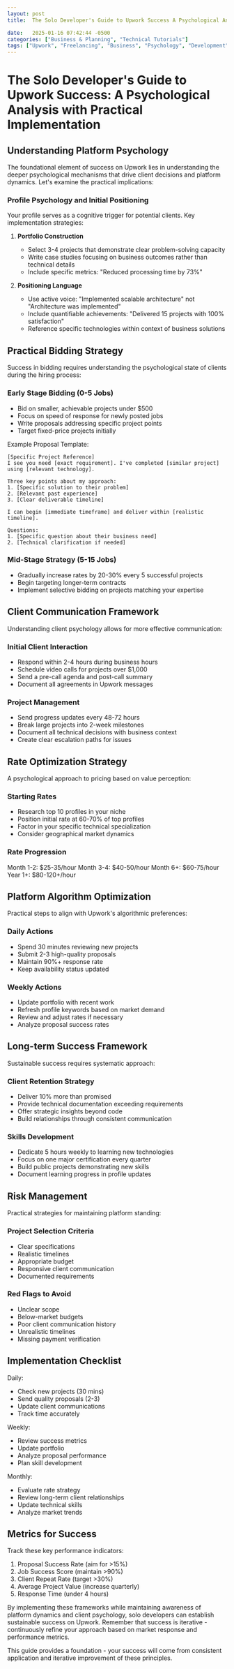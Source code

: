 ```yaml
---
layout: post
title:  The Solo Developer's Guide to Upwork Success A Psychological Analysis with Practical Implementation

date:   2025-01-16 07:42:44 -0500
categories: ["Business & Planning", "Technical Tutorials"]
tags: ["Upwork", "Freelancing", "Business", "Psychology", "Development"]
---
```

# The Solo Developer's Guide to Upwork Success: A Psychological Analysis with Practical Implementation

## Understanding Platform Psychology

The foundational element of success on Upwork lies in understanding the deeper psychological mechanisms that drive client decisions and platform dynamics. Let's examine the practical implications:

### Profile Psychology and Initial Positioning

Your profile serves as a cognitive trigger for potential clients. Key implementation strategies:

1. **Portfolio Construction**
   - Select 3-4 projects that demonstrate clear problem-solving capacity
   - Write case studies focusing on business outcomes rather than technical details
   - Include specific metrics: "Reduced processing time by 73%"

2. **Positioning Language**
   - Use active voice: "Implemented scalable architecture" not "Architecture was implemented"
   - Include quantifiable achievements: "Delivered 15 projects with 100% satisfaction"
   - Reference specific technologies within context of business solutions

## Practical Bidding Strategy

Success in bidding requires understanding the psychological state of clients during the hiring process:

### Early Stage Bidding (0-5 Jobs)
- Bid on smaller, achievable projects under $500
- Focus on speed of response for newly posted jobs
- Write proposals addressing specific project points
- Target fixed-price projects initially

Example Proposal Template:
```
[Specific Project Reference]
I see you need [exact requirement]. I've completed [similar project] using [relevant technology].

Three key points about my approach:
1. [Specific solution to their problem]
2. [Relevant past experience]
3. [Clear deliverable timeline]

I can begin [immediate timeframe] and deliver within [realistic timeline].

Questions:
1. [Specific question about their business need]
2. [Technical clarification if needed]
```

### Mid-Stage Strategy (5-15 Jobs)
- Gradually increase rates by 20-30% every 5 successful projects
- Begin targeting longer-term contracts
- Implement selective bidding on projects matching your expertise

## Client Communication Framework

Understanding client psychology allows for more effective communication:

### Initial Client Interaction
- Respond within 2-4 hours during business hours
- Schedule video calls for projects over $1,000
- Send a pre-call agenda and post-call summary
- Document all agreements in Upwork messages

### Project Management
- Send progress updates every 48-72 hours
- Break large projects into 2-week milestones
- Document all technical decisions with business context
- Create clear escalation paths for issues

## Rate Optimization Strategy

A psychological approach to pricing based on value perception:

### Starting Rates
- Research top 10 profiles in your niche
- Position initial rate at 60-70% of top profiles
- Factor in your specific technical specialization
- Consider geographical market dynamics

### Rate Progression
Month 1-2: $25-35/hour
Month 3-4: $40-50/hour
Month 6+: $60-75/hour
Year 1+: $80-120+/hour

## Platform Algorithm Optimization

Practical steps to align with Upwork's algorithmic preferences:

### Daily Actions
- Spend 30 minutes reviewing new projects
- Submit 2-3 high-quality proposals
- Maintain 90%+ response rate
- Keep availability status updated

### Weekly Actions
- Update portfolio with recent work
- Refresh profile keywords based on market demand
- Review and adjust rates if necessary
- Analyze proposal success rates

## Long-term Success Framework

Sustainable success requires systematic approach:

### Client Retention Strategy
- Deliver 10% more than promised
- Provide technical documentation exceeding requirements
- Offer strategic insights beyond code
- Build relationships through consistent communication

### Skills Development
- Dedicate 5 hours weekly to learning new technologies
- Focus on one major certification every quarter
- Build public projects demonstrating new skills
- Document learning progress in profile updates

## Risk Management

Practical strategies for maintaining platform standing:

### Project Selection Criteria
- Clear specifications
- Realistic timelines
- Appropriate budget
- Responsive client communication
- Documented requirements

### Red Flags to Avoid
- Unclear scope
- Below-market budgets
- Poor client communication history
- Unrealistic timelines
- Missing payment verification

## Implementation Checklist

Daily:
- Check new projects (30 mins)
- Send quality proposals (2-3)
- Update client communications
- Track time accurately

Weekly:
- Review success metrics
- Update portfolio
- Analyze proposal performance
- Plan skill development

Monthly:
- Evaluate rate strategy
- Review long-term client relationships
- Update technical skills
- Analyze market trends

## Metrics for Success

Track these key performance indicators:

1. Proposal Success Rate (aim for >15%)
2. Job Success Score (maintain >90%)
3. Client Repeat Rate (target >30%)
4. Average Project Value (increase quarterly)
5. Response Time (under 4 hours)

By implementing these frameworks while maintaining awareness of platform dynamics and client psychology, solo developers can establish sustainable success on Upwork. Remember that success is iterative - continuously refine your approach based on market response and performance metrics.

This guide provides a foundation - your success will come from consistent application and iterative improvement of these principles.
